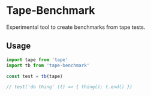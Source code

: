 # Tape-Benchmark

Experimental tool to create benchmarks from tape tests.

## Usage

```js
import tape from 'tape'
import tb from 'tape-benchmark'

const test = tb(tape)

// test('do thing' (t) => { thing(); t.end() })
```
